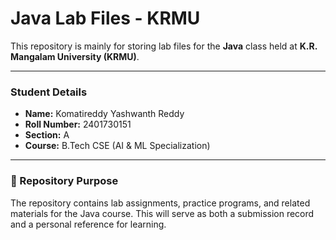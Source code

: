 # Java Lab Files - KRMU

This repository is mainly for storing lab files for the **Java** class held at **K.R. Mangalam University (KRMU)**.  

---

### Student Details
- **Name:** Komatireddy Yashwanth Reddy  
- **Roll Number:** 2401730151  
- **Section:** A  
- **Course:** B.Tech CSE (AI & ML Specialization)  

---

### 📂 Repository Purpose
The repository contains lab assignments, practice programs, and related materials for the Java course. This will serve as both a submission record and a personal reference for learning.
